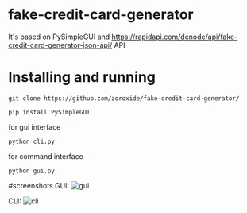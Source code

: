 # fake-credit-card-generator

It's based on PySimpleGUI and https://rapidapi.com/denode/api/fake-credit-card-generator-json-api/ API

# Installing and running
`git clone https://github.com/zoroxide/fake-credit-card-generator/`

`pip install PySimpleGUI`

for gui interface

`python cli.py` 

for command interface

`python gui.py`

#screenshots
GUI: 
![gui](https://github.com/zoroxide/fake-credit-card-generator/blob/main/img/Screenshot%202023-09-02%20043538.png "gui")

CLI: 
![cli](https://github.com/zoroxide/fake-credit-card-generator/blob/main/img/Screenshot%202023-09-02%20042948.png "cli")


